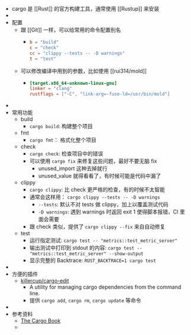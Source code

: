 - cargo 是 [[Rust]] 的官方构建工具，通常使用 [[Rustup]] 来安装
-
- 配置
	- 跟 [[Git]] 一样，可以给常用的命令配置别名
		- ```toml
		  b = "build"
		  c = "check"
		  cc = "clippy --tests -- -D warnings"
		  t = "test"
		  ```
	- 可以修改编译中用到的参数，比如使用 [[rui314/mold]]
		- ```toml
		  [target.x86_64-unknown-linux-gnu]
		  linker = "clang"
		  rustflags = ["-C", "link-arg=-fuse-ld=/usr/bin/mold"]
		  ```
-
- 常用功能
	- build
		- `cargo build`: 构建整个项目
	- fmt
		- `cargo fmt`： 格式化整个项目
	- check
		- `cargo check`: 检查项目中的错误
		- 可以使用 `cargo fix` 来修复这些问题，最好不要无脑 fix
			- unused_import 这种去掉就行
			- unused_value 就得看看了，有时候可能是代码中漏了
	- clippy
		- `cargo clippy`: 比 check 更严格的检查，有的时候不太智能
		- 通常会这样用： `cargo clippy --tests -- -D warnings`
			- `--tests`: 默认不对 tests 做 clippy，加上以覆盖测试代码
			- `-D warnings`: 遇到 warnings 时返回 exit 1 使得脚本报错，CI 里面会需要
		- 跟 check 类似，提供了 `cargo clippy --fix` 来自自动修复
	- test
		- 运行指定测试: `cargo test -- "metrics::test_metric_server"`
		- 输出测试中打印到 stdout 的内容: `cargo test -- "metrics::test_metric_server" --show-output`
		- 显示完整的 Backtrace: `RUST_BACKTRACE=1 cargo test`
-
- 方便的插件
	- [killercup/cargo-edit](https://github.com/killercup/cargo-edit)
		- A utility for managing cargo dependencies from the command line.
		- 提供 `cargo add`, `cargo rm`, `cargo update` 等命令
-
- 参考资料
	- [The Cargo Book](https://doc.rust-lang.org/cargo/)
	-